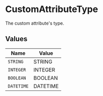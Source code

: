 # CustomAttributeType

The custom attribute's type.


## Values

| Name       | Value      |
| ---------- | ---------- |
| `STRING`   | STRING     |
| `INTEGER`  | INTEGER    |
| `BOOLEAN`  | BOOLEAN    |
| `DATETIME` | DATETIME   |